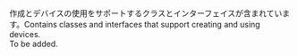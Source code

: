 <Namespace Name="Microsoft.Azure.Devices">
  <Docs>
    <summary><span data-ttu-id="3a5ed-101">作成とデバイスの使用をサポートするクラスとインターフェイスが含まれています。</span><span class="sxs-lookup"><span data-stu-id="3a5ed-101">Contains classes and interfaces that support creating and using devices.</span></span></summary> 
    <remarks>To be added.</remarks>
  </Docs>
</Namespace>
